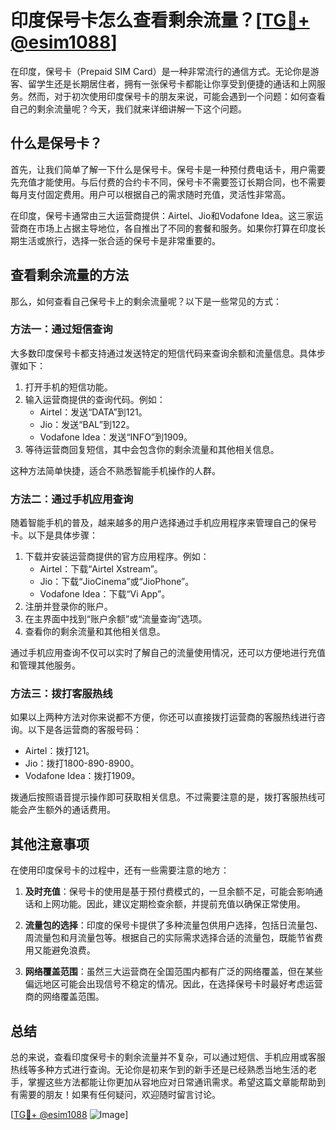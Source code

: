 # 印度保号卡怎么查看剩余流量？[[TG💪+ @esim1088](https://t.me/s/esim1088)]

在印度，保号卡（Prepaid SIM Card）是一种非常流行的通信方式。无论你是游客、留学生还是长期居住者，拥有一张保号卡都能让你享受到便捷的通话和上网服务。然而，对于初次使用印度保号卡的朋友来说，可能会遇到一个问题：如何查看自己的剩余流量呢？今天，我们就来详细讲解一下这个问题。

## 什么是保号卡？

首先，让我们简单了解一下什么是保号卡。保号卡是一种预付费电话卡，用户需要先充值才能使用。与后付费的合约卡不同，保号卡不需要签订长期合同，也不需要每月支付固定费用。用户可以根据自己的需求随时充值，灵活性非常高。

在印度，保号卡通常由三大运营商提供：Airtel、Jio和Vodafone Idea。这三家运营商在市场上占据主导地位，各自推出了不同的套餐和服务。如果你打算在印度长期生活或旅行，选择一张合适的保号卡是非常重要的。

## 查看剩余流量的方法

那么，如何查看自己保号卡上的剩余流量呢？以下是一些常见的方式：

### 方法一：通过短信查询

大多数印度保号卡都支持通过发送特定的短信代码来查询余额和流量信息。具体步骤如下：

1. 打开手机的短信功能。
2. 输入运营商提供的查询代码。例如：
   - Airtel：发送“DATA”到121。
   - Jio：发送“BAL”到122。
   - Vodafone Idea：发送“INFO”到1909。
3. 等待运营商回复短信，其中会包含你的剩余流量和其他相关信息。

这种方法简单快捷，适合不熟悉智能手机操作的人群。

### 方法二：通过手机应用查询

随着智能手机的普及，越来越多的用户选择通过手机应用程序来管理自己的保号卡。以下是具体步骤：

1. 下载并安装运营商提供的官方应用程序。例如：
   - Airtel：下载“Airtel Xstream”。
   - Jio：下载“JioCinema”或“JioPhone”。
   - Vodafone Idea：下载“Vi App”。
2. 注册并登录你的账户。
3. 在主界面中找到“账户余额”或“流量查询”选项。
4. 查看你的剩余流量和其他相关信息。

通过手机应用查询不仅可以实时了解自己的流量使用情况，还可以方便地进行充值和管理其他服务。

### 方法三：拨打客服热线

如果以上两种方法对你来说都不方便，你还可以直接拨打运营商的客服热线进行咨询。以下是各运营商的客服号码：

- Airtel：拨打121。
- Jio：拨打1800-890-8900。
- Vodafone Idea：拨打1909。

拨通后按照语音提示操作即可获取相关信息。不过需要注意的是，拨打客服热线可能会产生额外的通话费用。

## 其他注意事项

在使用印度保号卡的过程中，还有一些需要注意的地方：

1. **及时充值**：保号卡的使用是基于预付费模式的，一旦余额不足，可能会影响通话和上网功能。因此，建议定期检查余额，并提前充值以确保正常使用。
   
2. **流量包的选择**：印度的保号卡提供了多种流量包供用户选择，包括日流量包、周流量包和月流量包等。根据自己的实际需求选择合适的流量包，既能节省费用又能避免浪费。

3. **网络覆盖范围**：虽然三大运营商在全国范围内都有广泛的网络覆盖，但在某些偏远地区可能会出现信号不稳定的情况。因此，在选择保号卡时最好考虑运营商的网络覆盖范围。

## 总结

总的来说，查看印度保号卡的剩余流量并不复杂，可以通过短信、手机应用或客服热线等多种方式进行查询。无论你是初来乍到的新手还是已经熟悉当地生活的老手，掌握这些方法都能让你更加从容地应对日常通讯需求。希望这篇文章能帮助到有需要的朋友！如果有任何疑问，欢迎随时留言讨论。

[[TG💪+ @esim1088](https://t.me/s/esim1088) ![Image](https://i.postimg.cc/4NQfJmqS/Snipaste-2025-05-13-00-14-12.png)]